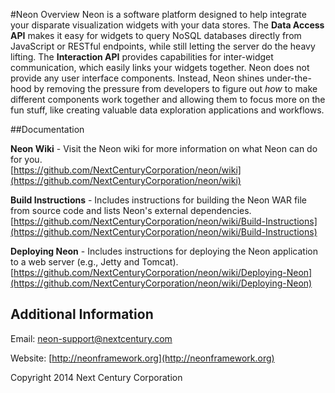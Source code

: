 #Neon Overview
Neon is a software platform designed to help integrate your disparate visualization widgets with your data stores. The **Data Access API** makes it easy for widgets to query NoSQL databases directly from JavaScript or RESTful endpoints, while still letting the server do the heavy lifting. The **Interaction API** provides capabilities for inter-widget communication, which easily links your widgets together. Neon does not provide any user interface components. Instead, Neon shines under-the-hood by removing the pressure from developers to figure out *how* to make different components work together and allowing them to focus more on the fun stuff, like creating valuable data exploration applications and workflows.

##Documentation

**Neon Wiki** - Visit the Neon wiki for more information on what Neon can do for you.
<br>[https://github.com/NextCenturyCorporation/neon/wiki](https://github.com/NextCenturyCorporation/neon/wiki)

**Build Instructions** - Includes instructions for building the Neon WAR file from source code and lists Neon's external dependencies.
<br> [https://github.com/NextCenturyCorporation/neon/wiki/Build-Instructions](https://github.com/NextCenturyCorporation/neon/wiki/Build-Instructions)

**Deploying Neon** - Includes instructions for deploying the Neon application to a web server (e.g., Jetty and Tomcat).
<br>[https://github.com/NextCenturyCorporation/neon/wiki/Deploying-Neon](https://github.com/NextCenturyCorporation/neon/wiki/Deploying-Neon)


## Additional Information

Email: neon-support@nextcentury.com

Website: [http://neonframework.org](http://neonframework.org)

Copyright 2014 Next Century Corporation